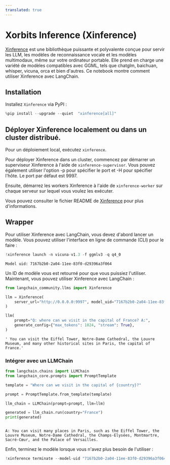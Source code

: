 ```yaml
---
translated: true
---
```


# Xorbits Inference (Xinference)

[Xinference](https://github.com/xorbitsai/inference) est une bibliothèque puissante et polyvalente conçue pour servir les LLM, les modèles de reconnaissance vocale et les modèles multimodaux, même sur votre ordinateur portable. Elle prend en charge une variété de modèles compatibles avec GGML, tels que chatglm, baichuan, whisper, vicuna, orca et bien d'autres. Ce notebook montre comment utiliser Xinference avec LangChain.

## Installation

Installez `Xinference` via PyPI :

```python
%pip install --upgrade --quiet  "xinference[all]"
```

## Déployer Xinference localement ou dans un cluster distribué.

Pour un déploiement local, exécutez `xinference`.

Pour déployer Xinference dans un cluster, commencez par démarrer un superviseur Xinference à l'aide de `xinference-supervisor`. Vous pouvez également utiliser l'option -p pour spécifier le port et -H pour spécifier l'hôte. Le port par défaut est 9997.

Ensuite, démarrez les workers Xinference à l'aide de `xinference-worker` sur chaque serveur sur lequel vous voulez les exécuter.

Vous pouvez consulter le fichier README de [Xinference](https://github.com/xorbitsai/inference) pour plus d'informations.

## Wrapper

Pour utiliser Xinference avec LangChain, vous devez d'abord lancer un modèle. Vous pouvez utiliser l'interface en ligne de commande (CLI) pour le faire :

```python
!xinference launch -n vicuna-v1.3 -f ggmlv3 -q q4_0
```

```output
Model uid: 7167b2b0-2a04-11ee-83f0-d29396a3f064
```

Un ID de modèle vous est retourné pour que vous puissiez l'utiliser. Maintenant, vous pouvez utiliser Xinference avec LangChain :

```python
from langchain_community.llms import Xinference

llm = Xinference(
    server_url="http://0.0.0.0:9997", model_uid="7167b2b0-2a04-11ee-83f0-d29396a3f064"
)

llm(
    prompt="Q: where can we visit in the capital of France? A:",
    generate_config={"max_tokens": 1024, "stream": True},
)
```

```output
' You can visit the Eiffel Tower, Notre-Dame Cathedral, the Louvre Museum, and many other historical sites in Paris, the capital of France.'
```

### Intégrer avec un LLMChain

```python
from langchain.chains import LLMChain
from langchain_core.prompts import PromptTemplate

template = "Where can we visit in the capital of {country}?"

prompt = PromptTemplate.from_template(template)

llm_chain = LLMChain(prompt=prompt, llm=llm)

generated = llm_chain.run(country="France")
print(generated)
```

```output

A: You can visit many places in Paris, such as the Eiffel Tower, the Louvre Museum, Notre-Dame Cathedral, the Champs-Elysées, Montmartre, Sacré-Cœur, and the Palace of Versailles.
```

Enfin, terminez le modèle lorsque vous n'avez plus besoin de l'utiliser :

```python
!xinference terminate --model-uid "7167b2b0-2a04-11ee-83f0-d29396a3f064"
```

